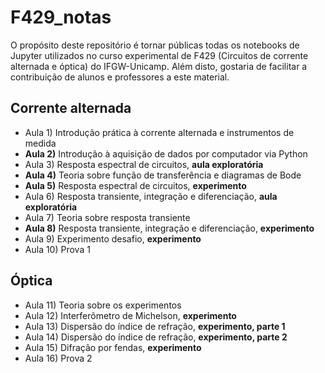 # F429_notas
O propósito deste repositório é tornar públicas todas os notebooks de Jupyter utilizados no curso experimental de F429 (Circuitos de corrente alternada e óptica) do IFGW-Unicamp. Além disto, gostaria de facilitar a contribuição de  alunos e professores a este material.

## Corrente alternada
* Aula 1) Introdução prática à corrente alternada e instrumentos de medida		 
* __Aula 2)__ Introdução à aquisição de dados por computador via Python		
* Aula 3) Resposta espectral de circuitos, __aula exploratória__
* __Aula 4)__ Teoria sobre função de transferência e diagramas de Bode		
* __Aula 5)__ Resposta espectral de circuitos, __experimento__
* Aula 6) Resposta transiente, integração e diferenciação, __aula exploratória__
* Aula 7) Teoria sobre resposta transiente	
* __Aula 8)__ Resposta transiente, integração e diferenciação, __experimento__
* Aula 9) Experimento desafio, __experimento__
* Aula 10) Prova 1

## Óptica
* Aula 11) Teoria sobre os experimentos
* Aula 12) Interferômetro de Michelson, __experimento__
* Aula 13) Dispersão do índice de refração, __experimento, parte 1__
* Aula 14) Dispersão do índice de refração, __experimento, parte 2__
* Aula 15) Difração por fendas, __experimento__
* Aula 16) Prova 2 

